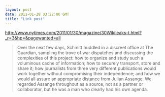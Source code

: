 ```yaml
---
layout: post
date: 2011-01-28 03:22:00 GMT
title: "Link post"
---
```

<http://www.nytimes.com/2011/01/30/magazine/30Wikileaks-t.html?_r=3&hp=&pagewanted=all>

> Over the next few days, Schmitt huddled in a discreet office at The Guardian, sampling the trove of war dispatches and discussing the complexities of this project: how to organize and study such a voluminous cache of information; how to securely transport, store and share it; how journalists from three very different publications would work together without compromising their independence; and how we would all assure an appropriate distance from Julian Assange. We regarded Assange throughout as a source, not as a partner or collaborator, but he was a man who clearly had his own agenda.